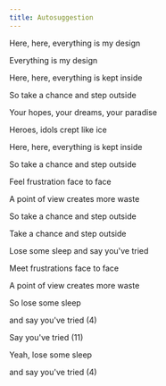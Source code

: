 ```yaml
---
title: Autosuggestion
---
```


Here, here, everything is my design

Everything is my design

Here, here, everything is kept inside

So take a chance and step outside

Your hopes, your dreams, your paradise

Heroes, idols crept like ice



Here, here, everything is kept inside

So take a chance and step outside

Feel frustration face to face

A point of view creates more waste

So take a chance and step outside



Take a chance and step outside

Lose some sleep and say you've tried

Meet frustrations face to face

A point of view creates more waste

So lose some sleep

and say you've tried (4)

Say you've tried (11)

Yeah, lose some sleep

and say you've tried (4)







